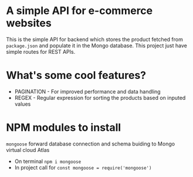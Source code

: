 # A simple API for e-commerce websites
This is the simple API for backend which stores the product fetched from `package.json` and populate it in the Mongo database. 
This project just have simple routes for REST APIs.

# What's some cool features?
* PAGINATION - For improved performance and data handling
* REGEX - Regular expression for sorting the products based on inputed values

# NPM modules to install
`mongoose` forward database connection and schema buiding to Mongo virtual cloud Atlas
* On terminal `npm i mongoose`
* In project call for `const mongoose = require('mongoose')`
